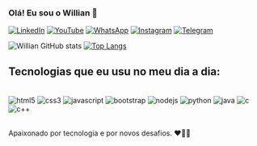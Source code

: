 
### Olá! Eu sou o Willian 🤚

[![LinkedIn](https://img.shields.io/badge/LinkedIn-0077B5?style=for-the-badge&logo=linkedin&logoColor=white)](https://www.linkedin.com/in/willian-de-oliveira-cardoso-158772230/)
[![YouTube](https://img.shields.io/badge/YouTube-FF0000?style=for-the-badge&logo=youtube&logoColor=white)](https://www.youtube.com/channel/UC6TlcMvN6_VL7gJx6iDJuJw)
[![WhatsApp](https://img.shields.io/badge/WhatsApp-25D366?style=for-the-badge&logo=whatsapp&logoColor=white)](https://api.whatsapp.com/send?phone=5588997893569)
[![Instagram](https://img.shields.io/badge/Instagram-E4405F?style=for-the-badge&logo=instagram&logoColor=white)](https://www.instagram.com/willian.o.c/)
[![Telegram](https://img.shields.io/badge/Telegram-2CA5E0?style=for-the-badge&logo=telegram&logoColor=white)](https://t.me/willian_o_c)

![Willian GitHub stats](https://github-readme-stats.vercel.app/api?username=WillianDev99&show_icons=true&theme=tokyonight)
[![Top Langs](https://github-readme-stats.vercel.app/api/top-langs/?username=WillianDev99)](https://github.com/anuraghazra/github-readme-stats)

## Tecnologias que eu usu no meu dia a dia:

<div style="display: inline_block"><br/>
    <img align="center" alt="html5" src="https://img.shields.io/badge/HTML5-E34F26?style=for-the-badge&logo=html5&logoColor=white"/>
    <img align="center" alt="css3" src="https://img.shields.io/badge/CSS3-1572B6?style=for-the-badge&logo=css3&logoColor=white"/>
    <img align="center" alt="javascript" src="https://img.shields.io/badge/JavaScript-F7DF1E?style=for-the-badge&logo=javascript&logoColor=black"/>
    <img align="center" alt="bootstrap" src="https://img.shields.io/badge/Bootstrap-563D7C?style=for-the-badge&logo=bootstrap&logoColor=white"/>
    <img align="center" alt="nodejs" src="https://img.shields.io/badge/Node.js-43853D?style=for-the-badge&logo=node.js&logoColor=white"/>
    <img align="center" alt="python" src="https://img.shields.io/badge/Python-3776AB?style=for-the-badge&logo=python&logoColor=white"/>
    <img align="center" alt="java" src="https://img.shields.io/badge/Java-ED8B00?style=for-the-badge&logo=openjdk&logoColor=white"/>
    <img align="center" alt="c" src="https://img.shields.io/badge/C-00599C?style=for-the-badge&logo=c&logoColor=white"/>
    <img align="center" alt="c++" src="https://img.shields.io/badge/C%2B%2B-00599C?style=for-the-badge&logo=c%2B%2B&logoColor=white"/>
</div><br/>

Apaixonado por tecnologia e por novos desafios. ❤️👨‍💻

